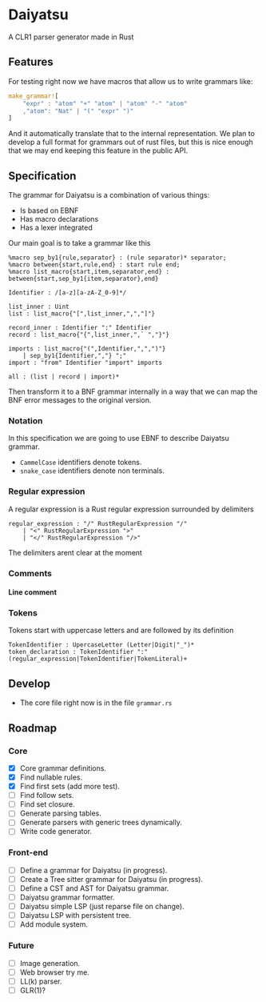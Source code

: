 # Daiyatsu
A CLR1 parser generator made in Rust

## Features

For testing right now we have macros that allow us to write grammars like:

```rust
make_grammar![
    "expr" : "atom" "+" "atom" | "atom" "-" "atom"
    ,"atom": "Nat" | "(" "expr" ")"
]
```

And it automatically translate that to the internal representation.
We plan to develop a full format for grammars out of rust files,
but this is nice enough that we may end keeping this feature in the
public API.

## Specification

The grammar for Daiyatsu is a combination of various things:

- Is based on EBNF
- Has macro declarations
- Has a lexer integrated

Our main goal is to take a grammar like this

```lark
%macro sep_by1{rule,separator} : (rule separator)* separator;
%macro between{start,rule,end} : start rule end;
%macro list_macro{start,item,separator,end} : between{start,sep_by1{item,separator},end}

Identifier : /[a-z][a-zA-Z_0-9]*/

list_inner : Uint
list : list_macro{"[",list_inner,",","]"}

record_inner : Identifier ":" Identifier
record : list_macro{"{",list_inner,",` ","}"}

imports : list_macro{"(",Identifier,",",")"}
    | sep_by1{Identifier,","} ";"
import : "from" Identifier "import" imports

all : (list | record | import)*
```

Then transform it to a BNF grammar internally in a way that we can map the
BNF error messages to the original version.

### Notation

In this specification we are going to use EBNF to describe Daiyatsu grammar.

- `CammelCase` identifiers denote tokens.
- `snake_case` identifiers denote non terminals.


### Regular expression

A regular expression is a Rust regular expression surrounded by delimiters

```ebnf
regular_expression : "/" RustRegularExpression "/"
    | "<" RustRegularExpression ">"
    | "</" RustRegularExpression "/>"
```

The delimiters arent clear at the moment


### Comments

#### Line comment

### Tokens

Tokens start with uppercase letters and are followed by its definition

```ebnf
TokenIdentifier : UpercaseLetter (Letter|Digit|"_")*
token_declaration : TokenIdentifier ":" (regular_expression|TokenIdentifier|TokenLiteral)+
```




## Develop

- The core file right now is in the file `grammar.rs`


## Roadmap

### Core
- [X] Core grammar definitions.
- [X] Find nullable rules.
- [X] Find first sets (add more test).
- [ ] Find follow sets.
- [ ] Find set closure.
- [ ] Generate parsing tables.
- [ ] Generate parsers with generic trees dynamically.
- [ ] Write code generator.

### Front-end
- [ ] Define a grammar for Daiyatsu (in progress).
- [ ] Create a Tree sitter grammar for Daiyatsu (in progress).
- [ ] Define a CST and AST for Daiyatsu grammar.
- [ ] Daiyatsu grammar formatter.
- [ ] Daiyatsu simple LSP (just reparse file on change).
- [ ] Daiyatsu LSP with persistent tree.
- [ ] Add module system.

### Future
- [ ] Image generation.
- [ ] Web browser try me.
- [ ] LL(k) parser.
- [ ] GLR(1)?
